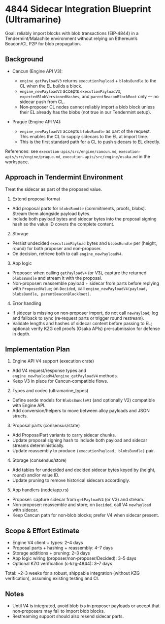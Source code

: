 # 4844 Sidecar Integration Blueprint (Ultramarine)

Goal: reliably import blocks with blob transactions (EIP‑4844) in a Tendermint/Malachite environment without relying on Ethereum’s Beacon/CL P2P for blob propagation.

## Background

- Cancun (Engine API V3):
  - `engine_getPayloadV3` returns `executionPayload` + `blobsBundle` to the CL when the EL builds a block.
  - `engine_newPayloadV3` accepts `executionPayloadV3`, `expectedBlobVersionedHashes`, and `parentBeaconBlockRoot` only — no sidecar push from CL.
  - Non‑proposer CL nodes cannot reliably import a blob block unless their EL already has the blobs (not true in our Tendermint setup).

- Prague (Engine API V4):
  - `engine_newPayloadV4` accepts `blobsBundle` as part of the request. This enables the CL to supply sidecars to the EL at import time.
  - This is the first standard path for a CL to push sidecars to EL directly.

References: see `execution-apis/src/engine/cancun.md`, `execution-apis/src/engine/prague.md`, `execution-apis/src/engine/osaka.md` in the workspace.

## Approach in Tendermint Environment

Treat the sidecar as part of the proposed value.

1) Extend proposal format
- Add proposal parts for `blobsBundle` (commitments, proofs, blobs). Stream them alongside payload bytes.
- Include both payload bytes and sidecar bytes into the proposal signing hash so the value ID covers the complete content.

2) Storage
- Persist undecided `executionPayload` bytes and `blobsBundle` per (height, round) for both proposer and non‑proposer.
- On decision, retrieve both to call `engine_newPayloadV4`.

3) App logic
- Proposer: when calling `getPayloadV4` (or V3), capture the returned `blobsBundle` and stream it with the proposal.
- Non‑proposer: reassemble payload + sidecar from parts before replying with `ProposedValue`; on `Decided`, call `engine_newPayloadV4(payload, blobsBundle, parentBeaconBlockRoot)`.

4) Error handling
- If sidecar is missing on non‑proposer import, do not call `newPayload`; log and fallback to sync (re‑request parts or trigger round restream).
- Validate lengths and hashes of sidecar content before passing to EL; optional: verify KZG cell proofs (Osaka APIs) pre‑submission for defense in depth.

## Implementation Plan

1. Engine API V4 support (execution crate)
- Add V4 request/response types and `engine_newPayloadV4`/`engine_getPayloadV4` methods.
- Keep V3 in place for Cancun‑compatible flows.

2. Types and codec (ultramarine_types)
- Define serde models for `BlobsBundleV1` (and optionally V2) compatible with Engine API.
- Add conversion/helpers to move between alloy payloads and JSON structs.

3. Proposal parts (consensus/state)
- Add ProposalPart variants to carry sidecar chunks.
- Update proposal signing hash to include both payload and sidecar streams deterministically.
- Update reassembly to produce `(executionPayload, blobsBundle)` pair.

4. Storage (consensus/store)
- Add tables for undecided and decided sidecar bytes keyed by (height, round) and/or value ID.
- Update pruning to remove historical sidecars accordingly.

5. App handlers (node/app.rs)
- Proposer: capture sidecar from `getPayloadV4` (or V3) and stream.
- Non‑proposer: reassemble and store; on `Decided`, call V4 `newPayload` with sidecar.
- Keep Cancun path for non‑blob blocks; prefer V4 when sidecar present.

## Scope & Effort Estimate

- Engine V4 client + types: 2–4 days
- Proposal parts + hashing + reassembly: 4–7 days
- Storage additions + pruning: 2–3 days
- App logic wiring (proposer/non‑proposer/Decided): 3–5 days
- Optional KZG verification (c‑kzg‑4844): 3–7 days

Total: ~2–3 weeks for a robust, shippable integration (without KZG verification), assuming existing testing and CI.

## Notes

- Until V4 is integrated, avoid blob txs in proposer payloads or accept that non‑proposers may fail to import blob blocks.
- Restreaming support should also resend sidecar parts.
